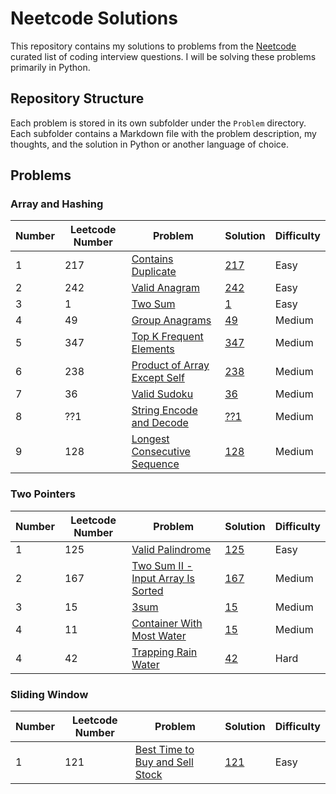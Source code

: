 # Neetcode Solutions

This repository contains my solutions to problems from the [Neetcode](https://neetcode.io/) curated list of coding interview questions. I will be solving these problems primarily in Python.

## Repository Structure

Each problem is stored in its own subfolder under the `Problem` directory. Each subfolder contains a Markdown file with the problem description, my thoughts, and the solution in Python or another language of choice.

## Problems

### Array and Hashing

| Number | Leetcode Number | Problem  | Solution | Difficulty |
|--------|-----------------|----------|----------|------------|
| 1 | 217 | [Contains Duplicate](https://leetcode.com/problems/contains-duplicate/description/) | [217](/Problems/217/index.md) | Easy |
| 2 | 242 | [Valid Anagram](https://leetcode.com/problems/valid-anagram/description/) | [242](/Problems/242/index.md) | Easy |
| 3 | 1 | [Two Sum](https://leetcode.com/problems/two-sum/description/) | [1](/Problems/1/index.md) | Easy |
| 4 | 49 | [Group Anagrams](https://leetcode.com/problems/group-anagrams/description/) | [49](/Problems/49/index.md) | Medium |
| 5 | 347 | [Top K Frequent Elements](https://leetcode.com/problems/top-k-frequent-elements/description/) | [347](/Problems/347/index.md) | Medium |
| 6 | 238 | [Product of Array Except Self](https://leetcode.com/problems/product-of-array-except-self/description/) | [238](/Problems/238/index.md) | Medium |
| 7 | 36 | [Valid Sudoku](https://leetcode.com/problems/valid-sudoku/description/) | [36](/Problems/36/index.md) | Medium |
| 8 | ??1 | [String Encode and Decode](https://neetcode.io/problems/string-encode-and-decode) | [??1](/Problems/??1/index.md) | Medium |
| 9 | 128 | [Longest Consecutive Sequence](https://leetcode.com/problems/longest-consecutive-sequence/description/) | [128](/Problems/128/index.md) | Medium |

### Two Pointers

| Number | Leetcode Number | Problem  | Solution | Difficulty |
|--------|-----------------|----------|----------|------------|
| 1 | 125 | [Valid Palindrome](https://leetcode.com/problems/valid-palindrome/description/) | [125](/Problems/125/index.md) | Easy |
| 2 | 167 | [Two Sum II - Input Array Is Sorted](https://leetcode.com/problems/two-sum-ii-input-array-is-sorted/description/) | [167](/Problems/167/index.md) | Medium |
| 3 | 15 | [3sum](https://leetcode.com/problems/3sum/description/) | [15](/Problems/15/index.md) | Medium |
| 4 | 11 | [Container With Most Water](https://leetcode.com/problems/container-with-most-water/description/) | [15](/Problems/11/index.md) | Medium |
| 4 | 42 | [Trapping Rain Water](https://leetcode.com/problems/trapping-rain-water/description/) | [42](/Problems/42/index.md) | Hard |

### Sliding Window

| Number | Leetcode Number | Problem  | Solution | Difficulty |
|--------|-----------------|----------|----------|------------|
| 1 | 121 | [Best Time to Buy and Sell Stock](https://leetcode.com/problems/best-time-to-buy-and-sell-stock/description/) | [121](/Problems/121/index.md) | Easy |
